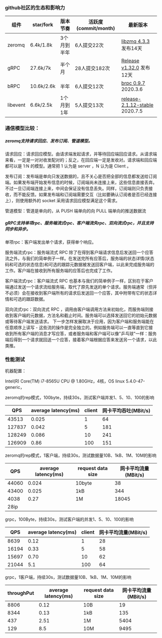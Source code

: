 



### github社区的生态和影响力

| 组件     | star/fork  | 版本节奏    | 活跃度(commit/month) | 最新版本                                                     |
| -------- | ---------- | ----------- | -------------------- | ------------------------------------------------------------ |
| zeromq   | 6.4k/1.8k  | 3个月到半年 | 6人提交22次          | [libzmq 4.3.3](https://github.com/zeromq/libzmq/releases/tag/v4.3.3) 发布14天 |
| gRPC     | 27.6k/7k   | 半个月      | 28人提交182次        | [Release v1.32.0](https://github.com/grpc/grpc/releases/tag/v1.32.0) 发布12天 |
| bRPC     | 10.6k/2.6k | 半年        | 6人提交12次          | [brpc 0.9.7](https://github.com/apache/incubator-brpc/releases/tag/0.9.7) 2020.3.6 |
| libevent | 6.6k/2.5k  | 1个月到1年  | 5人提交13次          | [release-2.1.12-stable](https://github.com/libevent/libevent/releases/tag/release-2.1.12-stable) 2020.7.5 |

### 通信模型比较：

##### zeromq支持请求回应、发布订阅、管道模型。

请求回应：请求回应模型。由请求端发起请求，并等待回应端回应请求。从请求端来看，一定是一对对收发配对的；反之，在回应端一定是发收对。请求端和回应端都可以是 1:N 的模型。通常把 1 认为是 server ，N 认为是 Client 。

发布订阅：发布端是单向只发送数据的，且不关心是否把全部的信息都发送给订阅端。如果发布端开始发布信息的时候，订阅端尚未连接上来，这些信息直接丢弃。不过一旦订阅端连接上来，中间会保证没有信息丢失。同样，订阅端则只负责接收，而不能反馈。如果发布端和订阅端需要交互（比如要确认订阅者是否已经连接上），则使用额外的 socket 采用请求回应模型满足这个需求。

管道模型：管道是单向的，从 PUSH 端单向的向 PULL 端单向的推送数据流



##### gRPC支持单项rpc、服务端流式rpc、客户端流失rpc、双向流式rpc，并且支持同步和异步。

单项rpc：客户端发出单个请求，获得单个响应。

服务端流式rpc：服务端流式 RPC 除了在得到客户端请求信息后发送回一个应答流之外，与我们的简单例子一样。在发送完所有应答后，服务端的状态详情(状态码和可选的状态信息)和可选的跟踪元数据被发送回客户端，以此来完成服务端的工作。客户端在接收到所有服务端的应答后也完成了工作。

客户端流式rpc：客户端流式 RPC 也基本与我们的简单例子一样，区别在于客户端通过发送一个请求流给服务端，取代了原先发送的单个请求。服务端通常（但并不必须）会在接收到客户端所有的请求后发送回一个应答，其中附带有它的状态详情和可选的跟踪数据。

双向流式rpc：双向流式 RPC ，调用由客户端调用方法来初始化，而服务端则接收到客户端的元数据，方法名和截止时间。服务端可以选择发送回它的初始元数据或等待客户端发送请求。 下一步怎样发展取决于应用，因为客户端和服务端能在任意顺序上读写 - 这些流的操作是完全独立的。例如服务端可以一直等直到它接收到所有客户端的消息才写应答，或者服务端和客户端可以像"乒乓球"一样：服务端后得到一个请求就回送一个应答，接着客户端根据应答来发送另一个请求，以此类推。

### 性能测试

机器配置：

Intel(R) Core(TM) i7-8565U CPU @ 1.80GHz，4核，OS linux 5.4.0-47-generic，

zeromq的rep模式，100byte，持续30s，测试客户端并发1、5、10、100的影响

| QPS    | average latency(ms) | client | 网卡平均吞吐(MBit/s) |
| ------ | ------------------- | ------ | -------------------- |
| 43513  | 0.025               | 1      | 64                   |
| 127837 | 0.042               | 5      | 181                  |
| 128249 | 0.086               | 10     | 241                  |
| 126909 | 0.86                | 100    | 151                  |

zeromq的rep模式，1客户端，持续30s，测试数据量10B、1kB、1M、10M的影响

| QPS   | average latency(ms) | request data size | 网卡平均流量(MBit/s) |
| ----- | ------------------- | ----------------- | -------------------- |
| 44060 | 0.024               | 10byte            | 38                   |
| 43400 | 0.025               | 1kB               | 344                  |
| 4038  | 0.27                | 1M                | 18045                |
| 28ip  |                     |                   |                      |

grpc，100Byte，持续30s，测试客户端的并发1、5、10、100的影响

| QPS   | average latency(ms) | client | 网卡平均流量(MBit/s) |
| ----- | ------------------- | ------ | -------------------- |
| 8639  | 0.12                | 1      | 28                   |
| 16194 | 0.33                | 5      | 58                   |
| 15697 | 0.70                | 10     | 62                   |
| 21044 | 5.1                 | 100    | 64                   |

grpc，1客户端，持续30s，测试数据量10B、1kB、1M、10M的影响

| throughPut | average latency(ms) | request data size | 网卡平均流量(MBit/s) |
| ---------- | ------------------- | ----------------- | -------------------- |
| 8806       | 0.12                | 10B               | 19                   |
| 8344       | 0.13                | 1kB               | 135                  |
| 437        | 2.51                | 1M                | 5404                 |
| 129        | 8.5                 | 10M               | 9495                 |